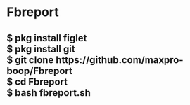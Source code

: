 # Fbreport

<h2>$ pkg install figlet
<br>
$ pkg install git
<br>
$ git clone https://github.com/maxpro-boop/Fbreport
<br>
$ cd Fbreport
<br>
$ bash fbreport.sh
